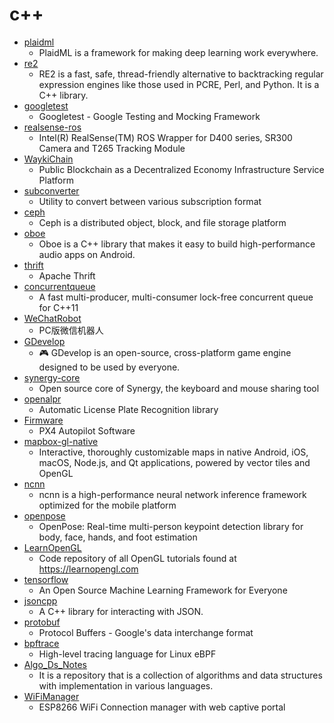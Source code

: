 # c++
- [plaidml](https://github.com/plaidml/plaidml)
  - PlaidML is a framework for making deep learning work everywhere.
- [re2](https://github.com/google/re2)
  - RE2 is a fast, safe, thread-friendly alternative to backtracking regular expression engines like those used in PCRE, Perl, and Python. It is a C++ library.
- [googletest](https://github.com/google/googletest)
  - Googletest - Google Testing and Mocking Framework
- [realsense-ros](https://github.com/IntelRealSense/realsense-ros)
  - Intel(R) RealSense(TM) ROS Wrapper for D400 series, SR300 Camera and T265 Tracking Module
- [WaykiChain](https://github.com/WaykiChain/WaykiChain)
  - Public Blockchain as a Decentralized Economy Infrastructure Service Platform
- [subconverter](https://github.com/tindy2013/subconverter)
  - Utility to convert between various subscription format
- [ceph](https://github.com/ceph/ceph)
  - Ceph is a distributed object, block, and file storage platform
- [oboe](https://github.com/google/oboe)
  - Oboe is a C++ library that makes it easy to build high-performance audio apps on Android.
- [thrift](https://github.com/apache/thrift)
  - Apache Thrift
- [concurrentqueue](https://github.com/cameron314/concurrentqueue)
  - A fast multi-producer, multi-consumer lock-free concurrent queue for C++11
- [WeChatRobot](https://github.com/TonyChen56/WeChatRobot)
  - PC版微信机器人
- [GDevelop](https://github.com/4ian/GDevelop)
  - 🎮 GDevelop is an open-source, cross-platform game engine designed to be used by everyone.
- [synergy-core](https://github.com/symless/synergy-core)
  - Open source core of Synergy, the keyboard and mouse sharing tool
- [openalpr](https://github.com/openalpr/openalpr)
  - Automatic License Plate Recognition library
- [Firmware](https://github.com/PX4/Firmware)
  - PX4 Autopilot Software
- [mapbox-gl-native](https://github.com/mapbox/mapbox-gl-native)
  - Interactive, thoroughly customizable maps in native Android, iOS, macOS, Node.js, and Qt applications, powered by vector tiles and OpenGL
- [ncnn](https://github.com/Tencent/ncnn)
  - ncnn is a high-performance neural network inference framework optimized for the mobile platform
- [openpose](https://github.com/CMU-Perceptual-Computing-Lab/openpose)
  - OpenPose: Real-time multi-person keypoint detection library for body, face, hands, and foot estimation
- [LearnOpenGL](https://github.com/JoeyDeVries/LearnOpenGL)
  - Code repository of all OpenGL tutorials found at https://learnopengl.com
- [tensorflow](https://github.com/tensorflow/tensorflow)
  - An Open Source Machine Learning Framework for Everyone
- [jsoncpp](https://github.com/open-source-parsers/jsoncpp)
  - A C++ library for interacting with JSON.
- [protobuf](https://github.com/protocolbuffers/protobuf)
  - Protocol Buffers - Google's data interchange format
- [bpftrace](https://github.com/iovisor/bpftrace)
  - High-level tracing language for Linux eBPF
- [Algo_Ds_Notes](https://github.com/jainaman224/Algo_Ds_Notes)
  - It is a repository that is a collection of algorithms and data structures with implementation in various languages.
- [WiFiManager](https://github.com/tzapu/WiFiManager)
  - ESP8266 WiFi Connection manager with web captive portal
